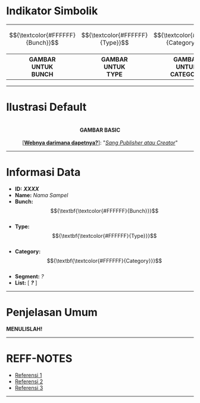 # Indikator Simbolik
<div align="center">
<table style="margin-left: auto; margin-right: auto;"><tr>
  <td><p align="center">
    $${\textcolor{#FFFFFF}{Bunch}}$$
  </p></td><td><p align="center">
    $${\textcolor{#FFFFFF}{Type}}$$
  </p></td><td><p align="center">
    $${\textcolor{#FFFFFF}{Category}}$$
  </p></td>
    </tr>
  <tr><th>
    <!-- Gambar ada pada: --><!--
    https://github.com/Minecube1510/s4mpl3_m3m0ry/blob/main/B1-Main_Images_Storage/B1.001-BTC_Symbols/
    --><!-- Lalu ambillah salah satu dari 6 PNG, berdasarkan urutannya. -->
    <b> GAMBAR <br>
    UNTUK <br>
    BUNCH </b>
  </th><th>
    <!-- Gambar ada pada: --><!--
    https://github.com/Minecube1510/s4mpl3_m3m0ry/blob/main/B1-Main_Images_Storage/B1.001-BTC_Symbols/
    --><!-- Lalu ambillah salah satu dari 6 PNG, berdasarkan urutannya. -->
    <b> GAMBAR <br>
    UNTUK <br>
    TYPE </b>
  </th><th>
    <!-- Gambar ada pada: --><!--
    https://github.com/Minecube1510/s4mpl3_m3m0ry/blob/main/B1-Main_Images_Storage/B1.001-BTC_Symbols/
    --><!-- Lalu ambillah salah satu dari 6 PNG, berdasarkan urutannya. -->
    <b> GAMBAR <br>
    UNTUK <br>
    CATEGORY </b>
  </th></tr>
</table>
</div>

---
# Ilustrasi Default
<p align="center">
  <!-- Gambar ada pada: --><!--
  https://github.com/Minecube1510/s4mpl3_m3m0ry/blob/main/B1-Main_Images_Storage/B1.002-Sampel_Illust/B1.002'A-Basic_5616/
  --><!-- Cari File yang ngepas di turnamen-nya, lalu ambil gambarnya. -->
  <br><b> GAMBAR BASIC </b><br>
  <br>
  <!-- ATURAN WAJIB! -->
  <!-- KALO GAK ADA GAMBAR SECARA OFFICIAL-NYA, MAKA GAMBAR SERUPA TAPI GAK ORIGINAL: -->
  <!-- WAJIB UNTUK MENAMBAHKAN DARIMANA WEB-NYA! -->
  <!-- BESERTA SIAPA PEMBUAT-NYA! -->
  <!-- [Web]: "Publisher/Creator" -->
[<a href=""><b>Webnya darimana dapetnya?</b></a>]:
"<a href=""><i>Sang Publisher atau Creator</i></a>"
</p>

---
<!-- Ini adalah section informasi data sampel -->
# Informasi Data
- **ID:** ***XXXX*** <br>
- **Name:** *Nama Sampel* <br>
- **Bunch:** $${\textbf{\textcolor{#FFFFFF}{Bunch}}}$$ <br>
- **Type:** $${\textbf{\textcolor{#FFFFFF}{Type}}}$$ <br>
- **Category:** $${\textbf{\textcolor{#FFFFFF}{Category}}}$$ <br>
- **Segment:** *?* <br>
- **List:** [ ***?*** ]
---
# Penjelasan Umum
<!-- Ini adalah penjelasan explanatif tentang Sampel -->
**MENULISLAH!**

---
<!-- Taro semua referensi-nya darimana aja, di sini -->
# REFF-NOTES
- [Referensi 1]()
- [Referensi 2]()
- [Referensi 3]()

---
